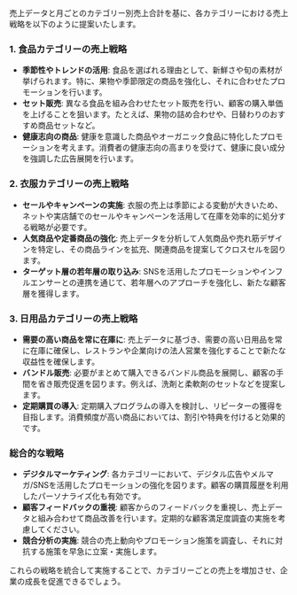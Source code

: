 売上データと月ごとのカテゴリー別売上合計を基に、各カテゴリーにおける売上戦略を以下のように提案いたします。

### 1. 食品カテゴリーの売上戦略
- **季節性やトレンドの活用**: 食品を選ばれる理由として、新鮮さや旬の素材が挙げられます。特に、果物や季節限定の商品を強化し、それに合わせたプロモーションを行います。
- **セット販売**: 異なる食品を組み合わせたセット販売を行い、顧客の購入単価を上げることを狙います。たとえば、果物の詰め合わせや、日替わりのおすすめ商品セットなど。
- **健康志向の商品**: 健康を意識した商品やオーガニック食品に特化したプロモーションを考えます。消費者の健康志向の高まりを受けて、健康に良い成分を強調した広告展開を行います。

### 2. 衣服カテゴリーの売上戦略
- **セールやキャンペーンの実施**: 衣服の売上は季節による変動が大きいため、ネットや実店舗でのセールやキャンペーンを活用して在庫を効率的に処分する戦略が必要です。
- **人気商品や定番商品の強化**: 売上データを分析して人気商品や売れ筋デザインを特定し、その商品ラインを拡充、関連商品を提案してクロスセルを図ります。
- **ターゲット層の若年層の取り込み**: SNSを活用したプロモーションやインフルエンサーとの連携を通じて、若年層へのアプローチを強化し、新たな顧客層を獲得します。

### 3. 日用品カテゴリーの売上戦略
- **需要の高い商品を常に在庫に**: 売上データに基づき、需要の高い日用品を常に在庫に確保し、レストランや企業向けの法人営業を強化することで新たな収益性を確保します。
- **バンドル販売**: 必要がまとめて購入できるバンドル商品を展開し、顧客の手間を省き販売促進を図ります。例えば、洗剤と柔軟剤のセットなどを提案します。
- **定期購買の導入**: 定期購入プログラムの導入を検討し、リピーターの獲得を目指します。消費頻度が高い商品においては、割引や特典を付けると効果的です。

### 総合的な戦略
- **デジタルマーケティング**: 各カテゴリーにおいて、デジタル広告やメルマガ/SNSを活用したプロモーションの強化を図ります。顧客の購買履歴を利用したパーソナライズ化も有効です。
- **顧客フィードバックの重視**: 顧客からのフィードバックを重視し、売上データと組み合わせて商品改善を行います。定期的な顧客満足度調査の実施を考慮してください。
- **競合分析の実施**: 競合の売上動向やプロモーション施策を調査し、それに対抗する施策を早急に立案・実施します。

これらの戦略を統合して実施することで、カテゴリーごとの売上を増加させ、企業の成長を促進できるでしょう。